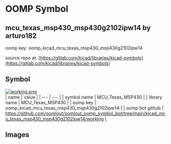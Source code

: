 # OOMP Symbol  
## mcu_texas_msp430_msp430g2102ipw14  by arturo182  
  
oomp key: oomp_kicad_mcu_texas_msp430_msp430g2102ipw14  
  
source repo at: [https://gitlab.com/kicad/libraries/kicad-symbols](https://gitlab.com/kicad/libraries/kicad-symbols)  
## Symbol  
  
[![working.png](working_600.png)](working.png)  
| name | value | 
| --- | --- | 
| symbol name | MCU_Texas_MSP430 | 
| library name | MCU_Texas_MSP430 | 
| oomp key | oomp_kicad_mcu_texas_msp430_msp430g2102ipw14 | 
| oomp bot github | https://github.com/oomlout/oomlout_oomp_symbol_bot/tree/main/kicad_mcu_texas_msp430_msp430g2102ipw14/working | 
## Images  
